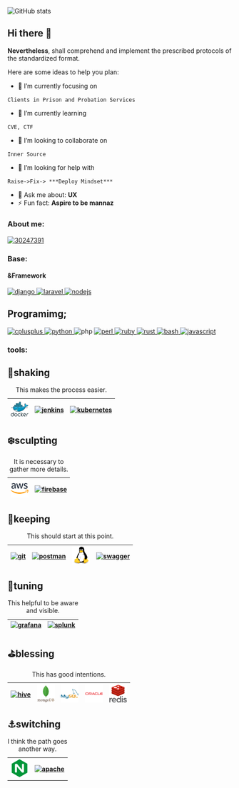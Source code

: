 ![GitHub stats](https://github-readme-stats.vercel.app/api?username=supertee003&show_icons=truer&rank_icon=github&theme=onedark)
## Hi there 👋


**Nevertheless**, shall comprehend and implement the prescribed protocols of the standardized format.

Here are some ideas to help you plan:

- 🔭 I’m currently focusing on 
```
Clients in Prison and Probation Services
```
- 🌱 I’m currently learning 
```
CVE, CTF
```
- 👯 I’m looking to collaborate on 
```
Inner Source
```
- 🤔 I’m looking for help with 
```
Raise->Fix-> ***Deploy Mindset***
```
- 💬 Ask me about: **UX** 
- ⚡ Fun fact: **Aspire to be mannaz**

<h3 align="left">About me:</h3>
  <p align="left">
    <a href="https://stackoverflow.com/users/30247391" target="blank">
      <img align="center" src="https://raw.githubusercontent.com/rahuldkjain/github-profile-readme-generator/master/src/images/icons/Social/stack-overflow.svg" alt="30247391" height="30" width="40" /> </a>
  </p>

<h3 align="left">Base:</h3>
  
  <h4>&Framework</h4>
    <div display="flex">
      <a href="https://docs.djangoproject.com/en/5.2/topics/security/" target="_blank" rel="noreferrer">
        <img src="https://img.shields.io/badge/django-%231A1928?style=for-the-badge&logo=django&logoColor=%23FFFFFF&labelColor=%23092E20" alt="django"/> </a>
      <a href="https://laravel.com/docs/5.1/" target="_blank" rel="noreferrer">
        <img src="https://img.shields.io/badge/laravel-%23252D37?style=for-the-badge&logo=laravel&logoColor=%23FF2D20&labelColor=%23FFFFFF" alt="laravel"/> </a>
      <a href="https://nodejs.org/en/learn/getting-started/introduction-to-nodejs" target="_blank" rel="noreferrer">
        <img src="https://img.shields.io/badge/nodedotjs-%232B2B2B?style=for-the-badge&logo=nodedotjs&logoColor=%235FA04E&labelColor=%23FFFFFF" alt="nodejs"/> </a>
    </div>

  <h2>Programimg;</h2>
    <div display="flex">
      <a href="https://chromium.googlesource.com/chromium/src/+/HEAD/docs/security/rule-of-2.md" target="_blank" rel="noreferrer">
        <img src="https://img.shields.io/badge/cplusplus-%23A8B9CC?style=for-the-badge&logo=cplusplus&logoColor=%23F3F5F5&labelColor=%235881D8" alt="cplusplus"/> </a>
      <a href="https://owasp.org/www-project-pytm/" target="_blank" rel="noreferrer">
        <img src="https://img.shields.io/badge/python-%23ECD53F?style=for-the-badge&logo=python&logoColor=%23E8E8E8&labelColor=%233776AB" alt="python"/> </a
      <a href="https://cheatsheetseries.owasp.org/cheatsheets/PHP_Configuration_Cheat_Sheet.html" target="_blank" rel="noreferrer">
        <img src="https://img.shields.io/badge/php-%236C78AF?style=for-the-badge&logo=php&logoColor=%234A5F88&labelColor=%23FAFAFA" alt="php"/> </a>
      <a href="https://perldoc.perl.org/perlsec" target="_blank" rel="noreferrer">
        <img src="https://img.shields.io/badge/perl-%230073A1?style=for-the-badge&logo=perl&logoColor=%23000000&labelColor=%23FFFFFF" alt="perl"/> </a>
      <a href="https://cheatsheetseries.owasp.org/cheatsheets/Ruby_on_Rails_Cheat_Sheet.html" target="_blank" rel="noreferrer">
        <img src="https://img.shields.io/badge/ruby-%23000000?style=for-the-badge&logo=ruby&logoColor=%23CC342D&labelColor=%23FFFFFF" alt="ruby"/> </a>
      <a href="https://perldoc.perl.org/perlsec" target="_blank" rel="noreferrer">
        <img src="https://img.shields.io/badge/rust-%23000000?style=for-the-badge&logo=rust&logoColor=%23000000&labelColor=%23FFFFFF" alt="rust"/> </a>
      <a href="https://www.gnu.org/software/bash/manual/bash.html#Security-Considerations" target="_blank" rel="noreferrer">
        <img src="https://img.shields.io/badge/gnubash-%23000000?style=for-the-badge&logo=gnubash&logoColor=%23000000&labelColor=%23FFFFFF" alt="bash"/> </a>
      <a href="https://cheatsheetseries.owasp.org/cheatsheets/Java_Security_Cheat_Sheet.html" target="_blank" rel="noreferrer">
        <img src="https://img.shields.io/badge/javascript-%23999999?style=for-the-badge&logo=javascript&logoColor=%23F7DF1E&labelColor=%23000" alt="javascript"/> </a>
    </div>

  <h3>tools:</h3>
  <h2>🚥shaking</h2>
    <div display="flex">   
      <table class="center">
        <caption>
          This makes the process easier.
        </caption>
        <thead>
          <tr>
            <th scope="col">
              <a href="https://5gcroco.eu/images/templates/rsvario/images/5GCroCo_DockerSecurityBasics_Training.pdf" target="_blank" rel="noreferrer"> 
              <img src="https://raw.githubusercontent.com/devicons/devicon/master/icons/docker/docker-original-wordmark.svg" alt="docker" width="40" height="40"/></a>
            </th>
            <th scope="col">
              <a href="https://https://www.jenkins.io/doc/book/security/managing-security/" target="_blank" rel="noreferrer"> 
              <img src="https://www.vectorlogo.zone/logos/jenkins/jenkins-icon.svg" alt="jenkins" width="40" height="40"/> </a></th>
            <th scope="col">
              <a href="https://edu.anarcho-copy.org/GNU%20Linux%20-%20Unix-Like/DevOps/Learn%20Kubernetes%20Security.pdf" target="_blank" rel="noreferrer">
              <img src="https://www.vectorlogo.zone/logos/kubernetes/kubernetes-icon.svg" alt="kubernetes" width="40" height="40"/> </a></th>
          </tr>
        </thead>
        <!--<tbody>
          <tr>
            <th scope="row"></th>
            <th scope="row"></th>
            <th scope="row"></th>
          </tr>
        </tbody>
        <tfoot>
          <tr>
            <th scope="row" colspan="3"></th>
          </tr>
        </tfoot>-->
      </table>
    </div>
    
  <h2>❄️sculpting</h2>
    <div display="flex">   
      <table class="center">
       <caption>
         It is necessary to gather more details.
       </caption>
        <thead>
          <tr>
            <th scope="col">
              <a href="https://docs.aws.amazon.com/pdfs/whitepapers/latest/aws-overview/aws-overview.pdf" target="_blank" rel="noreferrer"> 
              <img src="https://raw.githubusercontent.com/devicons/devicon/master/icons/amazonwebservices/amazonwebservices-original-wordmark.svg" alt="aws" width="40" height="40"/> </a>
            </th>
            <th scope="col">
              <a href="https://norma.ncirl.ie/7426/1/manoharbabu.pdf" target="_blank" rel="noreferrer">
              <img src="https://www.vectorlogo.zone/logos/firebase/firebase-icon.svg" alt="firebase" width="40" height="40"/> </a>
            </th>
          </tr>
        </thead> 
        <!--<tbody>
          <tr>
            <th scope="row"></th>
            <th scope="row"></th>
            <th scope="row"></th>
          </tr>
        </tbody>
        <tfoot>
          <tr>
            <th scope="row" colspan="3"></th>
          </tr>
        </tfoot>-->
      </table>
    </div>
  
  <h2>🎏keeping</h2>
    <div display="flex">
      <table class="center">
       <caption>
         This should start at this point.
       </caption>
        <thead>
          <tr>
            <th scope="col">
              <a href="https://indico.cern.ch/event/724719/contributions/2981043/attachments/1638054/2754736/Git_tutorial.pdf" target="_blank" rel="noreferrer">
              <img src="https://www.vectorlogo.zone/logos/git-scm/git-scm-icon.svg" alt="git" width="40" height="40"/> </a>
            </th>
            <th scope="col">
              <a href="https://voyager.postman.com/pdf/2023-state-of-the-api-report-postman.pdf" target="_blank" rel="noreferrer"> 
              <img src="https://www.vectorlogo.zone/logos/getpostman/getpostman-icon.svg" alt="postman" width="40" height="40"/> </a>
            <th scope="col">
              <a href="https://linux-training.be/linuxsec.pdf" target="_blank" rel="noreferrer">
              <img src="https://raw.githubusercontent.com/devicons/devicon/master/icons/linux/linux-original.svg" alt="linux" width="40" height="40"/> </a>
            </th>
            <th scope="col">
              <a href="https://swagger.io/docs/specification/v2_0/authentication/authentication/" target="-blank" rel="swagger">
              <img srv="https://img.shields.io/badge/swagger-%2385EA2D?style=for-the-badge&logo=swagger&labelColor=%23006" alt="swagger" width="40" height="40"/> </a>
            </th>
          </tr>
        </thead>
      </table>
    </div>
  
  <h2>🎿tuning</h2>
    <div display="flex">
      <table class="center">
       <caption>
         This helpful to be aware and visible.
       </caption>
        <thead>
          <tr>
            <th scope="col">
              <a href="https://www.cisco.com/c/en/us/support/docs/wireless/policy-suite-mobile/214788-introduction-of-grafana-and-its-usage.pdf" target="_blank" rel="noreferrer">
              <img src="https://www.vectorlogo.zone/logos/grafana/grafana-icon.svg" alt="grafana" width="40" height="40"/> </a>
            </th>
            <th scope="col">
              <a href="https://github.com/subbukandula/Splunk/blob/master/Splunk%206.X%20Fundamentals%20Part%201%20(eLearning).pdf" target="_blank" rel="noreferrer">
              <img src="https://www.vectorlogo.zone/logos/splunk/splunk-ar21.svg" alt="splunk" width="40" height="40"/> </a>
            </th>
          </tr>
        </thead>
      </table>
    </div>
  
  <h2>⛳blessing</h2>
    <div display="flex">
      <table class="center">
       <caption>
         This has good intentions.
       </caption>
        <thead>
          <tr>
            <th scope="col">
              <a href="https://hive.apache.org/" target="_blank" rel="noreferrer">
              <img src="https://www.vectorlogo.zone/logos/apache_hive/apache_hive-icon.svg" alt="hive" width="40" height="40"/> </a>
            </th>
            <th scope="col">
              <a href="https://www.mongodb.com/" target="_blank" rel="noreferrer">
              <img src="https://raw.githubusercontent.com/devicons/devicon/master/icons/mongodb/mongodb-original-wordmark.svg" alt="mongodb" width="40" height="40"/> </a>
            </th>
            <th scope="col">
              <a href="https://www.mysql.com/" target="_blank" rel="noreferrer">
              <img src="https://raw.githubusercontent.com/devicons/devicon/master/icons/mysql/mysql-original-wordmark.svg" alt="mysql" width="40" height="40"/> </a>
            </th>
            <th scope="col">
              <a href="https://www.oracle.com/" target="_blank" rel="noreferrer">
              <img src="https://raw.githubusercontent.com/devicons/devicon/master/icons/oracle/oracle-original.svg" alt="oracle" width="40" height="40"/> </a>
            </th>
            <th scope="col">
              <a href="https://redis.io" target="_blank" rel="noreferrer">
              <img src="https://raw.githubusercontent.com/devicons/devicon/master/icons/redis/redis-original-wordmark.svg" alt="redis" width="40" height="40"/> </a>
            </th>
          </tr>
        </thead>
      </table>
    </div>
  
  <h2>⚓switching</h2>
    <div display="flex">
      <table class="center">
       <caption>
         I think the path goes another way.
       </caption>
        <thrad>
          <tr>
            <th>
              <a href="https://altair.pw/pub/doc/nginx/Mastering%20NGINX/Mastering%20NGINX.pdf" target="_blank" rel="noreferrer">
              <img src="https://raw.githubusercontent.com/devicons/devicon/master/icons/nginx/nginx-original.svg" alt="nginx" width="40" height="40"/> </a>
            </th>
            <th>
              <a href="https://www.dedoimedo.com/computers/www.dedoimedo.com-apache-web-server-lm.pdf" target="_blank" rel="noreferrer">
              <img src="https://www.vectorlogo.zone/logos/apache/apache-official.svg" alt="apache" width="40" height="40"/> </a>
            </tr>
          </tr>
        </thrad>
      </table>
    </div> 
